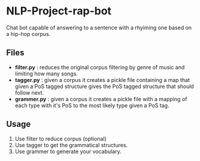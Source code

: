 # NLP-Project-rap-bot
Chat bot capable of answering to a sentence with a rhyiming one based on a hip-hop corpus.

## Files
+ **filter.py** : reduces the original corpus filtering by genre of music and limiting how many songs.
+ **tagger.py** : given a corpus it creates a pickle file containing a map that given a PoS tagged structure gives the PoS tagged structure that should follow next.
+ **grammer.py** : given a corpus it creates a pickle file with a mapping of each type with it's PoS to the most likely type given a PoS tag.

## Usage

1. Use filter to reduce corpus (optional)
2. Use tagger to get the grammatical structures.
3. Use grammer to generate your vocabulary.